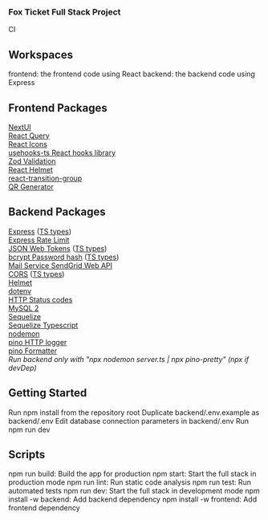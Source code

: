 ### Fox Ticket Full Stack Project

CI

## Workspaces

frontend: the frontend code using React
backend: the backend code using Express

## Frontend Packages

[NextUI](https://nextui.org/docs/guide/getting-started)  
[React Query](https://react-query-v3.tanstack.com/overview)  
[React Icons](https://react-icons.github.io/react-icons)  
[usehooks-ts React hooks library](https://usehooks-ts.com/)  
[Zod Validation](https://www.npmjs.com/package/zod)  
[React Helmet](https://www.npmjs.com/package/react-helmet-async)  
[react-transition-group](https://www.npmjs.com/package/react-transition-group)  
[QR Generator](https://www.npmjs.com/package/react-qr-code)

## Backend Packages

[Express](https://www.npmjs.com/package/express) ([TS types](https://www.npmjs.com/package/@types/express))  
[Express Rate Limit](https://www.npmjs.com/package/express-rate-limit)  
[JSON Web Tokens](https://www.npmjs.com/package/jsonwebtoken) ([TS types](https://www.npmjs.com/package/@types/jsonwebtoken))  
[bcrypt Password hash](https://www.npmjs.com/package/bcrypt) ([TS types](https://www.npmjs.com/package/@types/bcrypt))  
[Mail Service SendGrid Web API](https://www.npmjs.com/package/@sendgrid/mail)  
[CORS](https://www.npmjs.com/package/cors) ([TS types](https://www.npmjs.com/package/@types/cors))  
[Helmet](https://www.npmjs.com/package/helmet)  
[dotenv](https://www.npmjs.com/package/dotenv)  
[HTTP Status codes](https://www.npmjs.com/package/http-status)  
[MySQL 2](https://www.npmjs.com/package/mysql2)  
[Sequelize](https://www.npmjs.com/package/sequelize)  
[Sequelize Typescript](https://www.npmjs.com/package/sequelize-typescript)  
[nodemon](https://www.npmjs.com/package/nodemon)  
[pino HTTP logger](https://www.npmjs.com/package/pino-http)  
[pino Formatter](https://www.npmjs.com/package/pino-pretty)  
_Run backend only with "npx nodemon server.ts | npx pino-pretty" (npx if devDep)_

## Getting Started

Run npm install from the repository root
Duplicate backend/.env.example as backend/.env
Edit database connection parameters in backend/.env
Run npm run dev

## Scripts

npm run build: Build the app for production
npm start: Start the full stack in production mode
npm run lint: Run static code analysis
npm run test: Run automated tests
npm run dev: Start the full stack in development mode
npm install <pkg> -w backend: Add backend dependency
npm install <pkg> -w frontend: Add frontend dependency
